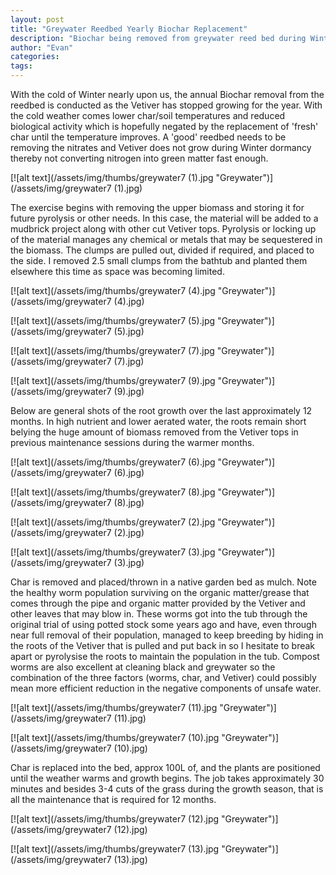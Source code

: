 ```yaml
---
layout: post
title: "Greywater Reedbed Yearly Biochar Replacement"
description: "Biochar being removed from greywater reed bed during Winter"
author: "Evan"
categories: 
tags: 
---
```

With the cold of Winter nearly upon us, the annual Biochar removal from the reedbed is conducted as the Vetiver has stopped growing for the year. With the cold weather comes lower char/soil temperatures and reduced biological activity which is hopefully negated by the replacement of 'fresh' char until the temperature improves. A 'good' reedbed needs to be removing the nitrates and Vetiver does not grow during Winter dormancy thereby not converting nitrogen into green matter fast enough.

[![alt text](/assets/img/thumbs/greywater7 (1).jpg "Greywater")](/assets/img/greywater7 (1).jpg)

The exercise begins with removing the upper biomass and storing it for future pyrolysis or other needs. In this case, the material will be added to a mudbrick project along with other cut Vetiver tops. Pyrolysis or locking up of the material manages any chemical or metals that may be sequestered in the biomass. The clumps are pulled out, divided if required, and placed to the side. I removed 2.5 small clumps from the bathtub and planted them elsewhere this time as space was becoming limited.

[![alt text](/assets/img/thumbs/greywater7 (4).jpg "Greywater")](/assets/img/greywater7 (4).jpg)

[![alt text](/assets/img/thumbs/greywater7 (5).jpg "Greywater")](/assets/img/greywater7 (5).jpg)

[![alt text](/assets/img/thumbs/greywater7 (7).jpg "Greywater")](/assets/img/greywater7 (7).jpg)

[![alt text](/assets/img/thumbs/greywater7 (9).jpg "Greywater")](/assets/img/greywater7 (9).jpg)

Below are general shots of the root growth over the last approximately 12 months. In high nutrient and lower aerated water, the roots remain short belying the huge amount of biomass removed from the Vetiver tops in previous maintenance sessions during the warmer months.

[![alt text](/assets/img/thumbs/greywater7 (6).jpg "Greywater")](/assets/img/greywater7 (6).jpg)

[![alt text](/assets/img/thumbs/greywater7 (8).jpg "Greywater")](/assets/img/greywater7 (8).jpg)

[![alt text](/assets/img/thumbs/greywater7 (2).jpg "Greywater")](/assets/img/greywater7 (2).jpg)

[![alt text](/assets/img/thumbs/greywater7 (3).jpg "Greywater")](/assets/img/greywater7 (3).jpg)

Char is removed and placed/thrown in a native garden bed as mulch. Note the healthy worm population surviving on the organic matter/grease that comes through the pipe and organic matter provided by the Vetiver and other leaves that may blow in. These worms got into the tub through the original trial of using potted stock some years ago and have, even through near full removal of their population, managed to keep breeding by hiding in the roots of the Vetiver that is pulled and put back in so I hesitate to break apart or pyrolysise the roots to maintain the population in the tub. Compost worms are also excellent at cleaning black and greywater so the combination of the three factors (worms, char, and Vetiver) could possibly mean more efficient reduction in the negative components of unsafe water.

[![alt text](/assets/img/thumbs/greywater7 (11).jpg "Greywater")](/assets/img/greywater7 (11).jpg)

[![alt text](/assets/img/thumbs/greywater7 (10).jpg "Greywater")](/assets/img/greywater7 (10).jpg)

Char is replaced into the bed, approx 100L of, and the plants are positioned until the weather warms and growth begins.  The job takes approximately 30 minutes and besides 3-4 cuts of the grass during the growth season, that is all the maintenance that is required for 12 months.

[![alt text](/assets/img/thumbs/greywater7 (12).jpg "Greywater")](/assets/img/greywater7 (12).jpg)

[![alt text](/assets/img/thumbs/greywater7 (13).jpg "Greywater")](/assets/img/greywater7 (13).jpg)